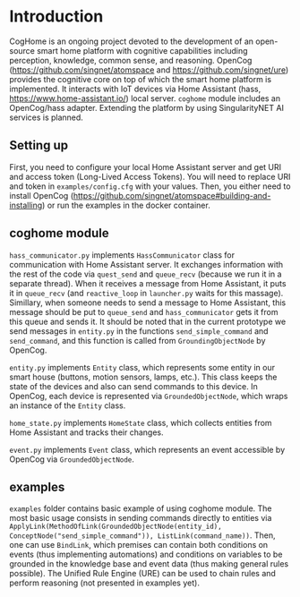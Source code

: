 # Introduction

CogHome is an ongoing project devoted to the development of an open-source smart home platform with cognitive capabilities including perception, knowledge, common sense, and reasoning. OpenCog (https://github.com/singnet/atomspace and https://github.com/singnet/ure) provides the cognitive core on top of which the smart home platform is implemented. It interacts with IoT devices via Home Assistant (hass, https://www.home-assistant.io/) local server. `coghome` module includes an OpenCog/hass adapter. Extending the platform by using SingularityNET AI services is planned.

## Setting up
First, you need to configure your local Home Assistant server and get URI and access token (Long-Lived Access Tokens). You will need to replace URI and token in `examples/config.cfg` with your values. Then, you either need to install OpenCog (https://github.com/singnet/atomspace#building-and-installing) or run the examples in the docker container.

## coghome module
`hass_communicator.py` implements `HassCommunicator` class for communication with Home Assistant server. It exchanges information with the rest of the code via `quest_send` and `queue_recv` (because we run it in a separate thread). When it receives a message from Home Assistant, it puts it in `queue_recv` (and `reactive_loop` in `launcher.py` waits for this massage). Simillary, when someone needs to send a message to Home Assistant, this message should be put to `queue_send` and `hass_communicator` gets it from this queue and sends it. It should be noted that in the current prototype we send messages in `entity.py` in the functions `send_simple_command` and `send_command`, and this function is called from `GroundingObjectNode` by OpenCog.

`entity.py` implements `Entity` class, which represents some entity in our smart house (buttons, motion sensors, lamps, etc.). This class keeps the state of the devices and also can send commands to this device. In OpenCog, each device is represented via `GroundedObjectNode`, which wraps an instance of the `Entity` class.

`home_state.py` implements `HomeState` class, which collects entities from Home Assistant and tracks their changes.

`event.py` implements `Event` class, which represents an event accessible by OpenCog via `GroundedObjectNode`.

## examples

`examples` folder contains basic example of using coghome module. The most basic usage consists in sending commands directly to entities via `ApplyLink(MethodOfLink(GroundedObjectNode(entity_id), ConceptNode("send_simple_command")), ListLink(command_name))`. Then, one can use `BindLink`, which premises can contain both conditions on events (thus implementing automations) and conditions on variables to be grounded in the knowledge base and event data (thus making general rules possible). The Unified Rule Engine (URE) can be used to chain rules and perform reasoning (not presented in examples yet).
